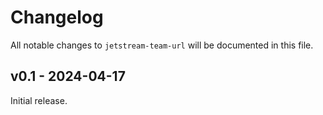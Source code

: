 # Changelog

All notable changes to `jetstream-team-url` will be documented in this file.

## v0.1 - 2024-04-17

Initial release.
